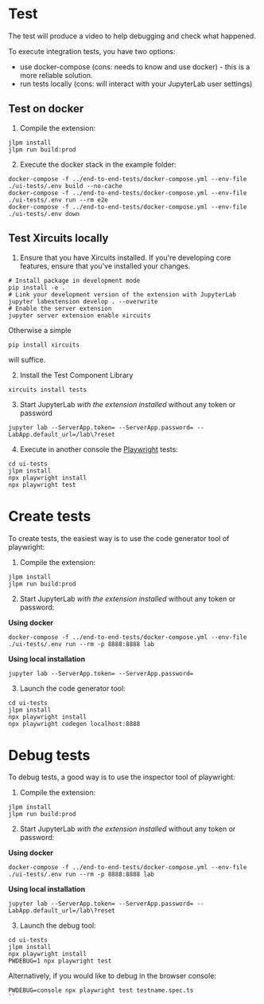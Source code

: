 # Test

The test will produce a video to help debugging and check what happened.

To execute integration tests, you have two options:

- use docker-compose (cons: needs to know and use docker) - this is a more reliable solution.
- run tests locally (cons: will interact with your JupyterLab user settings)

## Test on docker

1. Compile the extension:

```
jlpm install
jlpm run build:prod
```

2. Execute the docker stack in the example folder:

```
docker-compose -f ../end-to-end-tests/docker-compose.yml --env-file ./ui-tests/.env build --no-cache
docker-compose -f ../end-to-end-tests/docker-compose.yml --env-file ./ui-tests/.env run --rm e2e
docker-compose -f ../end-to-end-tests/docker-compose.yml --env-file ./ui-tests/.env down
```



## Test Xircuits locally

1. Ensure that you have Xircuits installed. If you're developing core features, ensure that you've installed your changes.

```
# Install package in development mode
pip install -e .
# Link your development version of the extension with JupyterLab
jupyter labextension develop . --overwrite
# Enable the server extension
jupyter server extension enable xircuits
```

Otherwise a simple 
```
pip install xircuits
```
will suffice. 

2. Install the Test Component Library

```
xircuits install tests
```

3. Start JupyterLab _with the extension installed_ without any token or password

```
jupyter lab --ServerApp.token= --ServerApp.password= --LabApp.default_url=/lab\?reset
```

4. Execute in another console the [Playwright](https://playwright.dev/docs/intro) tests:

```
cd ui-tests
jlpm install
npx playwright install
npx playwright test
```


# Create tests

To create tests, the easiest way is to use the code generator tool of playwright:

1. Compile the extension:

```
jlpm install
jlpm run build:prod
```

2. Start JupyterLab _with the extension installed_ without any token or password:

**Using docker**

```
docker-compose -f ../end-to-end-tests/docker-compose.yml --env-file ./ui-tests/.env run --rm -p 8888:8888 lab
```

**Using local installation**

```
jupyter lab --ServerApp.token= --ServerApp.password=
```

3. Launch the code generator tool:

```
cd ui-tests
jlpm install
npx playwright install
npx playwright codegen localhost:8888
```

# Debug tests

To debug tests, a good way is to use the inspector tool of playwright:

1. Compile the extension:

```
jlpm install
jlpm run build:prod
```

2. Start JupyterLab _with the extension installed_ without any token or password:

**Using docker**

```
docker-compose -f ../end-to-end-tests/docker-compose.yml --env-file ./ui-tests/.env run --rm -p 8888:8888 lab
```

**Using local installation**

```
jupyter lab --ServerApp.token= --ServerApp.password= --LabApp.default_url=/lab\?reset
```

3. Launch the debug tool:

```
cd ui-tests
jlpm install
npx playwright install
PWDEBUG=1 npx playwright test
```
Alternatively, if you would like to debug in the browser console:
```
PWDEBUG=console npx playwright test testname.spec.ts
``